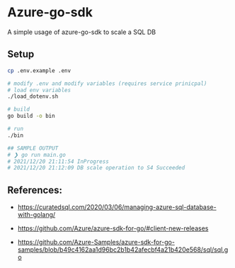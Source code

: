 # Azure-go-sdk

A simple usage of azure-go-sdk to scale a SQL DB

## Setup 
```bash
cp .env.example .env

# modify .env and modify variables (requires service prinicpal)
# load env variables
./load_dotenv.sh

# build
go build -o bin

# run 
./bin

## SAMPLE OUTPUT
# ❯ go run main.go
# 2021/12/20 21:11:54 InProgress
# 2021/12/20 21:12:09 DB scale operation to S4 Succeeded
```

## References:
- https://curatedsql.com/2020/03/06/managing-azure-sql-database-with-golang/

- https://github.com/Azure/azure-sdk-for-go/#client-new-releases

- https://github.com/Azure-Samples/azure-sdk-for-go-samples/blob/b49c4162aa1d96bc2b1b42afecbf4a21b420e568/sql/sql.go

